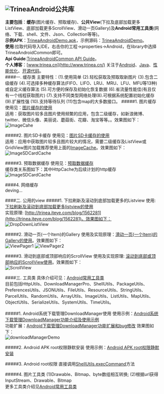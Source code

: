 ![Trinea](http://farm8.staticflickr.com/7426/9456847893_053161c7a4_o.png)Android公共库
-------------
**主要包括**：<strong>缓存</strong>(图片缓存、预取缓存)、<strong>公共View</strong>(下拉及底部加载更多ListView、底部加载更多ScrollView、滑动一页Gallery)及<strong>Android常用工具类</strong>(网络、下载、shell、文件、Json、Collection等等)。    
**示例APK**：[TrineaAndroidDemo.apk](https://github.com/Trinea/TrineaDownload/blob/master/TrineaAndroidDemo.apk?raw=true)，示例源码：[TrineaAndroidDemo](https://github.com/Trinea/AndroidDemo)。  
**使用**:拉取代码导入IDE，右击你的工程->properties->Android，在library中选择TrineaAndroidCommon即可。  
**Api Guide**:[TrineaAndroidCommon API Guide](http://trinea.github.io/doc/trinea_android_common/index.html)。  
**个人博客**：[www.trinea.cn](http://www.trinea.cn/) 关注于[Android](http://www.trinea.cn/category/android/)、[Java](http://www.trinea.cn/category/java/)、[性能优化](http://www.trinea.cn/category/perf/)、[开源代码](http://www.trinea.cn/category/open-code/)。  
####一. 缓存类
主要特性：(1).使用简单 (2).轻松获取及预取取新图片 (3).包含二级缓存 (4).可选择多种缓存算法(FIFO、LIFO、LRU、MRU、LFU、MFU等13种)或自定义缓存算法 (5).可方便的保存及初始化恢复数据 (6).省流量性能佳(有且仅有一个线程获取图片) (7).支持不同类型网络处理(8).可根据系统配置初始化缓存 (9).扩展性强 (10).支持等待队列 (11)包含map的大多数接口。
#####1. 图片缓存
使用见：[图片缓存的使用](http://www.trinea.cn/?p=704)  
适用：获取图片较多且图片使用频繁的应用，包含二级缓存，如新浪微博、twitter、微信头像、美丽说、蘑菇街、花瓣、淘宝等等。。效果图如下：  
![ImageCahe](http://farm4.staticflickr.com/3710/9312163125_81f1c1997b_o.jpg)
  

#####2. 图片SD卡缓存
使用见：[图片SD卡缓存的使用](http://www.trinea.cn/?p=757)  
适用：应用中获取图片较多且图片较大的情况，需要二级缓存及ListView或GridView图片加载推荐使用上面的[ImageCache](http://www.trinea.cn/?p=704)。效果图如下：  
![ImageSDCardCache](http://farm3.staticflickr.com/2834/9314949798_ea69bdb5e8_o.jpg)
  

#####3. 预取数据缓存
使用见：[预取数据缓存](http://www.trinea.cn/android/preloaddatacache%e6%94%af%e6%8c%81%e9%a2%84%e5%8f%96%e7%9a%84%e6%95%b0%e6%8d%ae%e7%bc%93%e5%ad%98%ef%bc%8c%e4%bd%bf%e7%94%a8%e7%ae%80%e5%8d%95%ef%bc%8c%e6%94%af%e6%8c%81%e5%a4%9a%e7%a7%8d%e7%bc%93/)  
缓存类关系图如下：其中HttpCache为后续计划的http缓存 
![ImageSDCardCache](http://farm4.staticflickr.com/3818/9318670513_1576253fd5_o.jpg)  
  
####4.  网络缓存  
deving…  

####二. 公用的view
#####1. 下拉刷新及滚动到底部加载更多的Listview
使用: [下拉刷新及滚动到底部加载更多listview的使用](http://www.trinea.cn/android/滚动到底部加载更多及下拉刷新listview的使用)  
实现原理: [http://trinea.iteye.com/blog/1562281](http://trinea.iteye.com/blog/1562281)。效果图如下：  
![DropDownListView](http://farm8.staticflickr.com/7376/9312162951_74b597ebaa_o.jpg)
  

#####2. 滑动一页(一个Item)的Gallery
使用及实现原理：[滑动一页(一个Item)的Gallery的使用](http://www.trinea.cn/android/gallery%E6%BB%91%E5%8A%A8%E4%B8%80%E9%A1%B5%E4%B8%80%E4%B8%AAitem%E6%95%88%E6%9E%9C/)。效果图如下：  
![ViewPager1](http://farm8.staticflickr.com/7330/9321381014_fb404e2430_o.jpg)
![ViewPager2](http://farm3.staticflickr.com/2827/9321380982_d8619d1601_o.jpg)
  

#####3. 滑动到底部或顶部响应的ScrollView
使用及实现原理: [滚动到底部或顶部响应的ScrollView使用](http://www.trinea.cn/android/%E6%BB%9A%E5%8A%A8%E5%88%B0%E5%BA%95%E9%83%A8%E6%88%96%E9%A1%B6%E9%83%A8%E5%93%8D%E5%BA%94%E7%9A%84scrollview%E4%BD%BF%E7%94%A8/)。效果图如下：  
![ScrollView](http://farm4.staticflickr.com/3669/9459686814_1a523ceeb6_o.jpg)


####三. 工具类
具体介绍可见：[Android常用工具类](http://www.trinea.cn/android/android-common-utils/)  
目前包括HttpUtils、DownloadManagerPro、ShellUtils、PackageUtils、PreferencesUtils、JSONUtils、FileUtils、ResourceUtils、StringUtils、ParcelUtils、RandomUtils、ArrayUtils、ImageUtils、ListUtils、MapUtils、ObjectUtils、SerializeUtils、SystemUtils、TimeUtils。  
<br/>
#####1. Android系统下载管理DownloadManager使用
使用示例：[Android系统下载管理DownloadManager功能介绍及使用示例](http://www.trinea.cn/android/android%E7%B3%BB%E7%BB%9F%E4%B8%8B%E8%BD%BD%E7%AE%A1%E7%90%86downloadmanager%E5%8A%9F%E8%83%BD%E4%BB%8B%E7%BB%8D%E5%8F%8A%E4%BD%BF%E7%94%A8%E7%A4%BA%E4%BE%8B/)  
功能扩展：[Android下载管理DownloadManager功能扩展和bug修改](http://www.trinea.cn/android/android%E4%B8%8B%E8%BD%BD%E7%AE%A1%E7%90%86downloadmanager%E5%8A%9F%E8%83%BD%E5%A2%9E%E5%BC%BA%E5%92%8Cbug%E4%BF%AE%E6%94%B9/)
效果图如下：  
![downloadManagerDemo](http://www.trinea.cn/wp-content/uploads/2013/05/downloadDemo2.gif)  
  
#####2. Android APK root权限静默安装
使用示例：[Android APK root权限静默安装](http://www.trinea.cn/android/android%E5%B8%B8%E7%94%A8%E4%BB%A3%E7%A0%81%E4%B9%8Bapk-root%E6%9D%83%E9%99%90%E9%9D%99%E9%BB%98%E5%AE%89%E8%A3%85/)
  
#####3. Android root权限
直接调用[ShellUtils.execCommand](https://github.com/Trinea/AndroidCommon/blob/master/src/cn/trinea/android/common/util/ShellUtils.java#LC43)方法
  
#####4. 图片工具类
(1)Drawable、Bitmap、byte数组相互转换; (2)根据url获得InputStream、Drawable、Bitmap  
更多工具类介绍见[Android常用工具类](http://www.trinea.cn/android/android-common-utils/)
